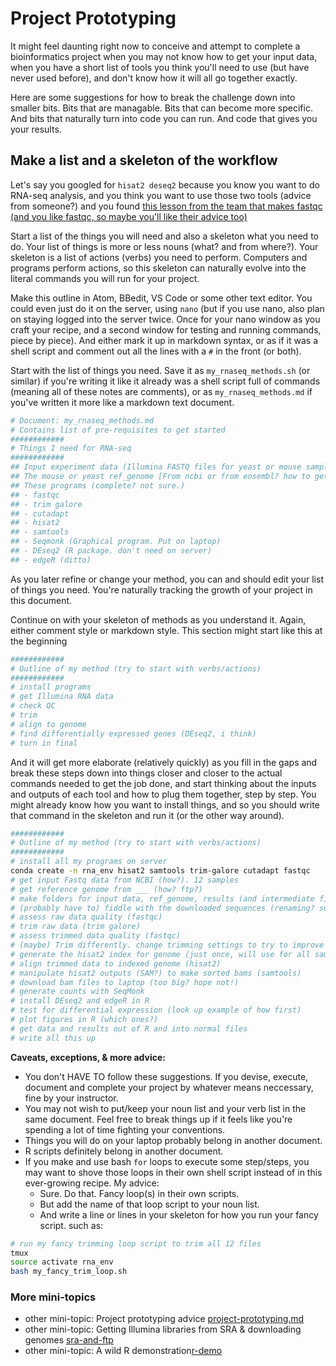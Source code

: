 # Project Prototyping

It might feel daunting right now to conceive and attempt to complete a bioinformatics project when you may not know how to get your input data, when you have a short list of tools you think you'll need to use (but have never used before), and don't know how it will all go together exactly.

Here are some suggestions for how to break the challenge down into smaller bits. Bits that are managable. Bits that can become more specific. And bits that naturally turn into code you can run. And code that gives you your results.

## Make a list and a skeleton of the workflow

Let's say you googled for `hisat2 deseq2` because you know you want to do  RNA-seq analysis, and you think you want to use those two tools (advice from someone?) and you found [this lesson from the team that makes fastqc (and you like fastqc, so maybe you'll like their advice too)](https://www.bioinformatics.babraham.ac.uk/training/RNASeq_Course/Analysing%20RNA-Seq%20data%20Exercise.pdf)

Start a list of the things you will need and also a skeleton what you need to do. Your list of things is more or less nouns (what? and from where?). Your skeleton is a list of actions (verbs) you need to perform. Computers and programs perform actions, so this skeleton can naturally evolve into the literal commands you will run for your project.

Make this outline in Atom, BBedit, VS Code or some other text editor. You could even just do it on the server, using `nano` (but if you use nano, also plan on staying logged into the server twice. Once for your nano window as you craft your recipe, and a second window for testing and running commands, piece by piece). And either mark it up in markdown syntax, or as if it was a shell script and comment out all the lines with a `#` in the front (or both).

Start with the list of things you need. Save it as `my_rnaseq_methods.sh` (or similar) if you're writing it like it already was a shell script full of commands (meaning all of these notes are comments), or as `my_rnaseq_methods.md` if you've written it more like a markdown text document.

```bash
# Document: my_rnaseq_methods.md
# Contains list of pre-requisites to get started
############
# Things I need for RNA-seq
############
## Input experiment data (Illumina FASTQ files for yeast or mouse samples), from NCBI (but how?)
## The mouse or yeast ref_genome [From ncbi or from ensembl? how to get?]
## These programs (complete? not sure.)
## - fastqc
## - trim galore
## - cutadapt
## - hisat2
## - samtools
## - Seqmonk (Graphical program. Put on laptop)
## - DEseq2 (R package. don't need on server)
## - edgeR (ditto)
```

As you later refine or change your method, you can and should edit your list of things you need. You're naturally tracking the growth of your project in this document.

Continue on with your skeleton of methods as you understand it. Again, either comment style or markdown style. This section might start like this at the beginning

```bash
############
# Outline of my method (try to start with verbs/actions)
############
# install programs
# get Illumina RNA data
# check QC
# trim
# align to genome
# find differentially expressed genes (DEseq2, i think)
# turn in final
```

And it will get more elaborate (relatively quickly) as you fill in the gaps and break these steps down into things closer and closer to the actual commands needed to get the job done, and start thinking about the inputs and outputs of each tool and how to plug them together, step by step. You might already know how you want to install things, and so you should write that command in the skeleton and run it (or the other way around).

```bash
############
# Outline of my method (try to start with verbs/actions)
############
# install all my programs on server
conda create -n rna_env hisat2 samtools trim-galore cutadapt fastqc
# get input Fastq data from NCBI (how?). 12 samples
# get reference genome from ___ (how? ftp?)
# make folders for input data, ref_genome, results (and intermediate files)
# (probably have to) fiddle with the downloaded sequences (renaming? sub-sampling w/ seqtk to make a test data set?) sub-sampling w/ seqtk to make a test data set?)
# assess raw data quality (fastqc)
# trim raw data (trim galore)
# assess trimmed data quality (fastqc)
# (maybe) Trim differently. change trimming settings to try to improve quality more? trim+qc more? trim+qc
# generate the hisat2 index for genome (just once, will use for all samples)
# align trimmed data to indexed genome (hisat2)
# manipulate hisat2 outputs (SAM?) to make sorted bams (samtools)
# download bam files to laptop (too big? hope not!)
# generate counts with SeqMonk
# install DEseq2 and edgeR in R
# test for differential expression (look up example of how first)
# plot figures in R (which ones?)
# get data and results out of R and into normal files
# write all this up
```

**Caveats, exceptions, & more advice:**
* You don't HAVE TO follow these suggestions. If you devise, execute, document and complete your project by whatever means neccessary, fine by your instructor.
* You may not wish to put/keep your noun list and your verb list in the same document. Feel free to break things up if it feels like you're spending a lot of time fighting your conventions.
* Things you will do on your laptop probably belong in another document.
* R scripts definitely belong in another document.
* If you make and use bash `for` loops to execute some step/steps, you may want to shove those loops in their own shell script instead of in this ever-growing recipe. My advice:
	- Sure. Do that. Fancy loop(s) in their own scripts.
	- But add the name of that loop script to your noun list.
	- And write a line or lines in your skeleton for how you run your fancy script. such as:

```bash
# run my fancy trimming loop script to trim all 12 files
tmux
source activate rna_env
bash my_fancy_trim_loop.sh
```

### More mini-topics
* other mini-topic: Project prototyping advice [project-prototyping.md](https://github.com/rltillett/bch-709/blob/master/project-prototyping.md)
* other mini-topic: Getting Illumina libraries from SRA & downloading genomes [sra-and-ftp](https://github.com/rltillett/bch-709/blob/master/sra-and-ftp.md)
* other mini-topic: A wild R demonstration[r-demo](https://github.com/rltillett/bch-709/blob/master/r-demo.md)
